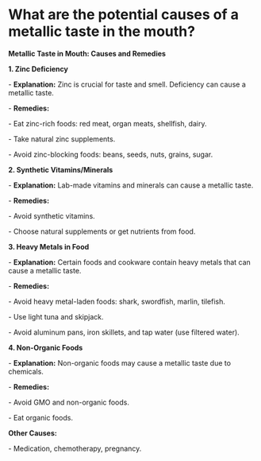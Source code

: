 # What are the potential causes of a metallic taste in the mouth?

**Metallic Taste in Mouth: Causes and Remedies**

**1\. Zinc Deficiency**

\- **Explanation:** Zinc is crucial for taste and smell. Deficiency can cause a metallic taste.

\- **Remedies:**

\- Eat zinc-rich foods: red meat, organ meats, shellfish, dairy.

\- Take natural zinc supplements.

\- Avoid zinc-blocking foods: beans, seeds, nuts, grains, sugar.

**2\. Synthetic Vitamins/Minerals**

\- **Explanation:** Lab-made vitamins and minerals can cause a metallic taste.

\- **Remedies:**

\- Avoid synthetic vitamins.

\- Choose natural supplements or get nutrients from food.

**3\. Heavy Metals in Food**

\- **Explanation:** Certain foods and cookware contain heavy metals that can cause a metallic taste.

\- **Remedies:**

\- Avoid heavy metal-laden foods: shark, swordfish, marlin, tilefish.

\- Use light tuna and skipjack.

\- Avoid aluminum pans, iron skillets, and tap water (use filtered water).

**4\. Non-Organic Foods**

\- **Explanation:** Non-organic foods may cause a metallic taste due to chemicals.

\- **Remedies:**

\- Avoid GMO and non-organic foods.

\- Eat organic foods.

**Other Causes:**

\- Medication, chemotherapy, pregnancy.